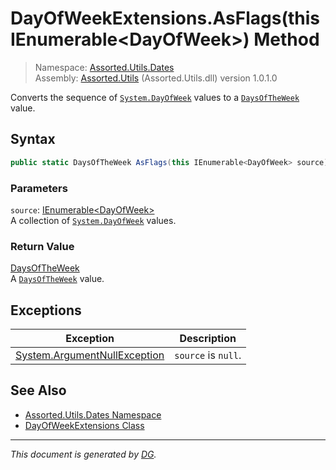 ﻿# DayOfWeekExtensions.AsFlags(this IEnumerable\<DayOfWeek>) Method

> Namespace: [Assorted.Utils.Dates](index.md#assortedutilsdates-namespace)\
> Assembly: [Assorted.Utils](index.md) (Assorted.Utils.dll) version 1.0.1.0

Converts the sequence of [`System.DayOfWeek`](https://docs.microsoft.com/en-us/dotnet/api/system.dayofweek) values to a [`DaysOfTheWeek`](Assorted.Utils.Dates.DaysOfTheWeek.md) value.

## Syntax

```csharp
public static DaysOfTheWeek AsFlags(this IEnumerable<DayOfWeek> source)
```

### Parameters

`source`: [IEnumerable\<DayOfWeek>](https://docs.microsoft.com/en-us/dotnet/api/system.collections.generic.ienumerable-1)\
A collection of [`System.DayOfWeek`](https://docs.microsoft.com/en-us/dotnet/api/system.dayofweek) values.

### Return Value

[DaysOfTheWeek](Assorted.Utils.Dates.DaysOfTheWeek.md)\
A [`DaysOfTheWeek`](Assorted.Utils.Dates.DaysOfTheWeek.md) value.

## Exceptions

Exception | Description
--- | ---
[System.ArgumentNullException](https://docs.microsoft.com/en-us/dotnet/api/system.argumentnullexception) | `source` is `null`.

## See Also

- [Assorted.Utils.Dates Namespace](index.md#assortedutilsdates-namespace)
- [DayOfWeekExtensions Class](Assorted.Utils.Dates.DayOfWeekExtensions.md)

---

_This document is generated by [DG](https://github.com/Khojasteh/dg)._
